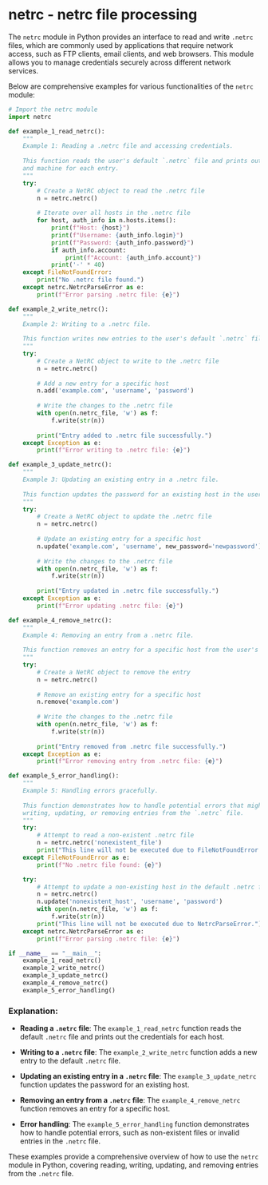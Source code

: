 # netrc - netrc file processing

The `netrc` module in Python provides an interface to read and write `.netrc` files, which are commonly used by applications that require network access, such as FTP clients, email clients, and web browsers. This module allows you to manage credentials securely across different network services.

Below are comprehensive examples for various functionalities of the `netrc` module:

```python
# Import the netrc module
import netrc

def example_1_read_netrc():
    """
    Example 1: Reading a .netrc file and accessing credentials.
    
    This function reads the user's default `.netrc` file and prints out the username, password,
    and machine for each entry.
    """
    try:
        # Create a NetRC object to read the .netrc file
        n = netrc.netrc()
        
        # Iterate over all hosts in the .netrc file
        for host, auth_info in n.hosts.items():
            print(f"Host: {host}")
            print(f"Username: {auth_info.login}")
            print(f"Password: {auth_info.password}")
            if auth_info.account:
                print(f"Account: {auth_info.account}")
            print('-' * 40)
    except FileNotFoundError:
        print("No .netrc file found.")
    except netrc.NetrcParseError as e:
        print(f"Error parsing .netrc file: {e}")

def example_2_write_netrc():
    """
    Example 2: Writing to a .netrc file.
    
    This function writes new entries to the user's default `.netrc` file for a specific host.
    """
    try:
        # Create a NetRC object to write to the .netrc file
        n = netrc.netrc()
        
        # Add a new entry for a specific host
        n.add('example.com', 'username', 'password')
        
        # Write the changes to the .netrc file
        with open(n.netrc_file, 'w') as f:
            f.write(str(n))
        
        print("Entry added to .netrc file successfully.")
    except Exception as e:
        print(f"Error writing to .netrc file: {e}")

def example_3_update_netrc():
    """
    Example 3: Updating an existing entry in a .netrc file.
    
    This function updates the password for an existing host in the user's default `.netrc` file.
    """
    try:
        # Create a NetRC object to update the .netrc file
        n = netrc.netrc()
        
        # Update an existing entry for a specific host
        n.update('example.com', 'username', new_password='newpassword')
        
        # Write the changes to the .netrc file
        with open(n.netrc_file, 'w') as f:
            f.write(str(n))
        
        print("Entry updated in .netrc file successfully.")
    except Exception as e:
        print(f"Error updating .netrc file: {e}")

def example_4_remove_netrc():
    """
    Example 4: Removing an entry from a .netrc file.
    
    This function removes an entry for a specific host from the user's default `.netrc` file.
    """
    try:
        # Create a NetRC object to remove the entry
        n = netrc.netrc()
        
        # Remove an existing entry for a specific host
        n.remove('example.com')
        
        # Write the changes to the .netrc file
        with open(n.netrc_file, 'w') as f:
            f.write(str(n))
        
        print("Entry removed from .netrc file successfully.")
    except Exception as e:
        print(f"Error removing entry from .netrc file: {e}")

def example_5_error_handling():
    """
    Example 5: Handling errors gracefully.
    
    This function demonstrates how to handle potential errors that might occur when reading,
    writing, updating, or removing entries from the `.netrc` file.
    """
    try:
        # Attempt to read a non-existent .netrc file
        n = netrc.netrc('nonexistent_file')
        print("This line will not be executed due to FileNotFoundError.")
    except FileNotFoundError as e:
        print(f"No .netrc file found: {e}")

    try:
        # Attempt to update a non-existing host in the default .netrc file
        n = netrc.netrc()
        n.update('nonexistent_host', 'username', 'password')
        with open(n.netrc_file, 'w') as f:
            f.write(str(n))
        print("This line will not be executed due to NetrcParseError.")
    except netrc.NetrcParseError as e:
        print(f"Error parsing .netrc file: {e}")

if __name__ == "__main__":
    example_1_read_netrc()
    example_2_write_netrc()
    example_3_update_netrc()
    example_4_remove_netrc()
    example_5_error_handling()
```

### Explanation:

- **Reading a `.netrc` file**: The `example_1_read_netrc` function reads the default `.netrc` file and prints out the credentials for each host.
  
- **Writing to a `.netrc` file**: The `example_2_write_netrc` function adds a new entry to the default `.netrc` file.

- **Updating an existing entry in a `.netrc` file**: The `example_3_update_netrc` function updates the password for an existing host.

- **Removing an entry from a `.netrc` file**: The `example_4_remove_netrc` function removes an entry for a specific host.

- **Error handling**: The `example_5_error_handling` function demonstrates how to handle potential errors, such as non-existent files or invalid entries in the `.netrc` file.

These examples provide a comprehensive overview of how to use the `netrc` module in Python, covering reading, writing, updating, and removing entries from the `.netrc` file.
